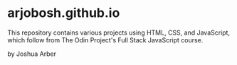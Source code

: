 # arjobosh.github.io

This repository contains various projects using HTML, CSS, and JavaScript, which follow from The Odin Project's Full Stack JavaScript course.

by Joshua Arber
